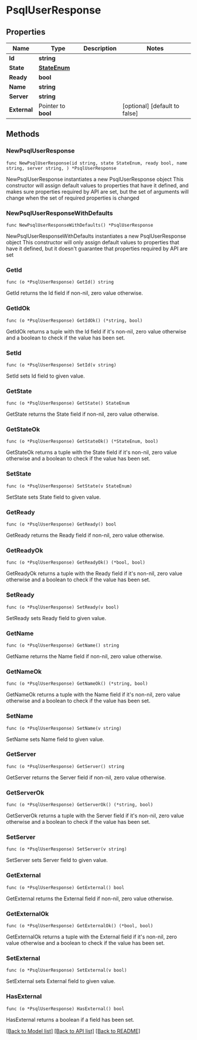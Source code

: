 # PsqlUserResponse

## Properties

Name | Type | Description | Notes
------------ | ------------- | ------------- | -------------
**Id** | **string** |  | 
**State** | [**StateEnum**](StateEnum.md) |  | 
**Ready** | **bool** |  | 
**Name** | **string** |  | 
**Server** | **string** |  | 
**External** | Pointer to **bool** |  | [optional] [default to false]

## Methods

### NewPsqlUserResponse

`func NewPsqlUserResponse(id string, state StateEnum, ready bool, name string, server string, ) *PsqlUserResponse`

NewPsqlUserResponse instantiates a new PsqlUserResponse object
This constructor will assign default values to properties that have it defined,
and makes sure properties required by API are set, but the set of arguments
will change when the set of required properties is changed

### NewPsqlUserResponseWithDefaults

`func NewPsqlUserResponseWithDefaults() *PsqlUserResponse`

NewPsqlUserResponseWithDefaults instantiates a new PsqlUserResponse object
This constructor will only assign default values to properties that have it defined,
but it doesn't guarantee that properties required by API are set

### GetId

`func (o *PsqlUserResponse) GetId() string`

GetId returns the Id field if non-nil, zero value otherwise.

### GetIdOk

`func (o *PsqlUserResponse) GetIdOk() (*string, bool)`

GetIdOk returns a tuple with the Id field if it's non-nil, zero value otherwise
and a boolean to check if the value has been set.

### SetId

`func (o *PsqlUserResponse) SetId(v string)`

SetId sets Id field to given value.


### GetState

`func (o *PsqlUserResponse) GetState() StateEnum`

GetState returns the State field if non-nil, zero value otherwise.

### GetStateOk

`func (o *PsqlUserResponse) GetStateOk() (*StateEnum, bool)`

GetStateOk returns a tuple with the State field if it's non-nil, zero value otherwise
and a boolean to check if the value has been set.

### SetState

`func (o *PsqlUserResponse) SetState(v StateEnum)`

SetState sets State field to given value.


### GetReady

`func (o *PsqlUserResponse) GetReady() bool`

GetReady returns the Ready field if non-nil, zero value otherwise.

### GetReadyOk

`func (o *PsqlUserResponse) GetReadyOk() (*bool, bool)`

GetReadyOk returns a tuple with the Ready field if it's non-nil, zero value otherwise
and a boolean to check if the value has been set.

### SetReady

`func (o *PsqlUserResponse) SetReady(v bool)`

SetReady sets Ready field to given value.


### GetName

`func (o *PsqlUserResponse) GetName() string`

GetName returns the Name field if non-nil, zero value otherwise.

### GetNameOk

`func (o *PsqlUserResponse) GetNameOk() (*string, bool)`

GetNameOk returns a tuple with the Name field if it's non-nil, zero value otherwise
and a boolean to check if the value has been set.

### SetName

`func (o *PsqlUserResponse) SetName(v string)`

SetName sets Name field to given value.


### GetServer

`func (o *PsqlUserResponse) GetServer() string`

GetServer returns the Server field if non-nil, zero value otherwise.

### GetServerOk

`func (o *PsqlUserResponse) GetServerOk() (*string, bool)`

GetServerOk returns a tuple with the Server field if it's non-nil, zero value otherwise
and a boolean to check if the value has been set.

### SetServer

`func (o *PsqlUserResponse) SetServer(v string)`

SetServer sets Server field to given value.


### GetExternal

`func (o *PsqlUserResponse) GetExternal() bool`

GetExternal returns the External field if non-nil, zero value otherwise.

### GetExternalOk

`func (o *PsqlUserResponse) GetExternalOk() (*bool, bool)`

GetExternalOk returns a tuple with the External field if it's non-nil, zero value otherwise
and a boolean to check if the value has been set.

### SetExternal

`func (o *PsqlUserResponse) SetExternal(v bool)`

SetExternal sets External field to given value.

### HasExternal

`func (o *PsqlUserResponse) HasExternal() bool`

HasExternal returns a boolean if a field has been set.


[[Back to Model list]](../README.md#documentation-for-models) [[Back to API list]](../README.md#documentation-for-api-endpoints) [[Back to README]](../README.md)


